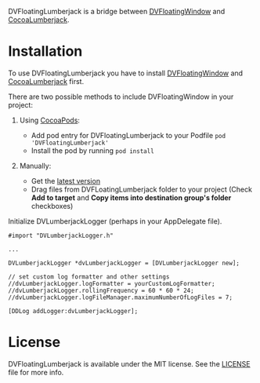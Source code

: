 DVFloatingLumberjack is a bridge between [DVFloatingWindow](https://github.com/dvor/DVFloatingWindow) and [CocoaLumberjack](https://github.com/robbiehanson/CocoaLumberjack).

# Installation

To use DVFloatingLumberjack you have to install [DVFloatingWindow](https://github.com/dvor/DVFloatingWindow) and [CocoaLumberjack](https://github.com/robbiehanson/CocoaLumberjack) first.

There are two possible methods to include DVFloatingWindow in your project:

1. Using [CocoaPods](http://cocoapods.org):
    * Add pod entry for DVFloatingLumberjack to your Podfile `pod 'DVFloatingLumberjack'`
    * Install the pod by running `pod install`

2. Manually: 
    * Get the [latest version](https://github.com/dvor/DVFloatingLumberjack/archive/0.1.zip)     
    * Drag files from DVFLoatingLumberjack folder to your project (Check **Add to target** and **Copy items into destination group's folder** checkboxes)

Initialize DVLumberjackLogger (perhaps in your AppDelegate file).

```objc
#import "DVLumberjackLogger.h"

...

DVLumberjackLogger *dvLumberjackLogger = [DVLumberjackLogger new];

// set custom log formatter and other settings
//dvLumberjackLogger.logFormatter = yourCustomLogFormatter;
//dvLumberjackLogger.rollingFrequency = 60 * 60 * 24;
//dvLumberjackLogger.logFileManager.maximumNumberOfLogFiles = 7;

[DDLog addLogger:dvLumberjackLogger];
```

# License

DVFloatingLumberjack is available under the MIT license. See the [LICENSE](LICENSE.txt) file for more info.
